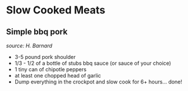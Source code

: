 Slow Cooked Meats
=================

Simple bbq pork
----------------
*source: H. Barnard*

- 3-5 pound pork shoulder
- 1/3 - 1/2 of a bottle of stubs bbq sauce (or sauce of your choice)
- 1 tiny can of chipotle peppers
- at least one chopped head of garlic
- Dump everything in the crockpot and slow cook for 6+ hours... done!







